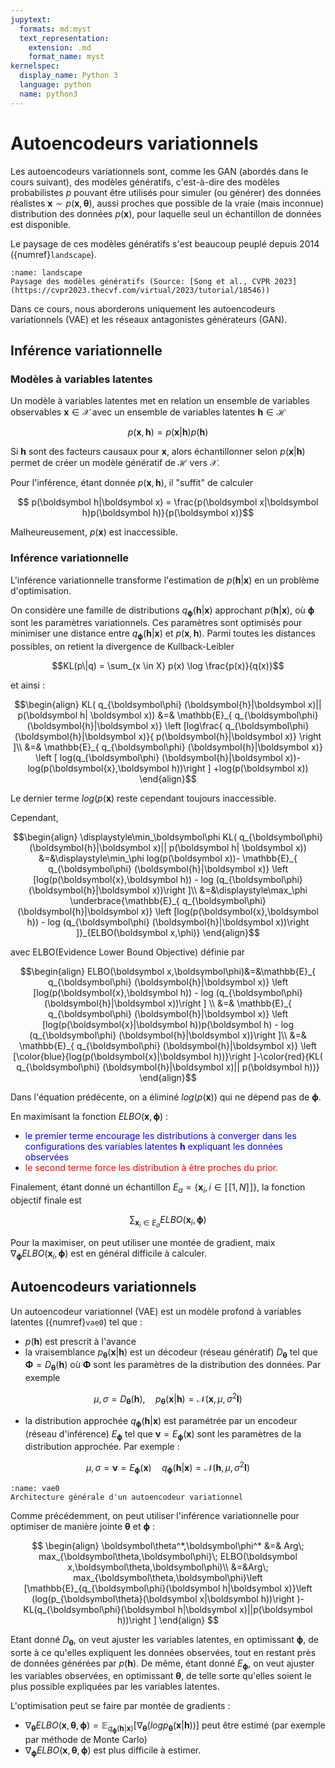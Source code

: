 ```yaml
---
jupytext:
  formats: md:myst
  text_representation:
    extension: .md
    format_name: myst
kernelspec:
  display_name: Python 3
  language: python
  name: python3
---
```

# Autoencodeurs variationnels
Les autoencodeurs variationnels sont, comme les GAN (abordés dans le cours suivant), des modèles génératifs, c'est-à-dire des modèles probabilistes $p$ pouvant être utilisés pour 
simuler (ou générer) des données réalistes $\boldsymbol x\sim p(\boldsymbol x,\boldsymbol\theta)$, aussi proches que possible de la vraie (mais inconnue) distribution des données $p(\boldsymbol x)$, pour laquelle seul un échantillon de données est disponible.

Le paysage de ces modèles génératifs s'est beaucoup peuplé depuis 2014 ({numref}`landscape`).



```{figure} ./images/landscapegen.png
:name: landscape
Paysage des modèles génératifs (Source: [Song et al., CVPR 2023](https://cvpr2023.thecvf.com/virtual/2023/tutorial/18546))
```

Dans ce cours, nous aborderons uniquement les autoencodeurs variationnels (VAE) et les réseaux antagonistes générateurs (GAN).



## Inférence variationnelle

### Modèles à variables latentes

Un modèle à variables latentes met en relation un ensemble de variables observables $\boldsymbol x\in \mathcal X$ avec un ensemble de variables latentes  $\boldsymbol h\in \mathcal H$

$$p(\boldsymbol x,\boldsymbol h) = p(\boldsymbol x|\boldsymbol h)p(\boldsymbol h)$$

Si $\boldsymbol h$ sont des facteurs causaux pour  $\boldsymbol x$, alors échantillonner selon $p(\boldsymbol x|\boldsymbol h)$ permet de créer un modèle génératif de  $\mathcal H$ vers $\mathcal X$.

Pour l'inférence, étant donnée $p(\boldsymbol x,\boldsymbol h)$, il "suffit" de calculer 

$$ p(\boldsymbol h|\boldsymbol x) = \frac{p(\boldsymbol x|\boldsymbol h)p(\boldsymbol h)}{p(\boldsymbol x)}$$

Malheureusement, $p(\boldsymbol x)$ est inaccessible.

### Inférence variationnelle

L'inférence variationnelle transforme l'estimation de $p(\boldsymbol h|\boldsymbol x)$ en un problème d'optimisation.

On considère une famille de distributions $q_{\boldsymbol\phi} (\boldsymbol{h}|\boldsymbol x)$ approchant $p(\boldsymbol{h}|\boldsymbol x)$, où $\boldsymbol \phi$ sont les paramètres variationnels. Ces paramètres sont optimisés pour minimiser une distance entre $q_{\boldsymbol\phi} (\boldsymbol{h}|\boldsymbol x)$ et $p(\boldsymbol x,\boldsymbol h)$. Parmi toutes les distances possibles, on retient la divergence de Kullback-Leibler

 $$KL(p\|q) = \sum_{x \in X} p(x) \log \frac{p(x)}{q(x)}$$

et ainsi : 

$$\begin{align}
KL( q_{\boldsymbol\phi} (\boldsymbol{h}|\boldsymbol x)|| p(\boldsymbol h| \boldsymbol  x)) &=& \mathbb{E}_{ q_{\boldsymbol\phi} (\boldsymbol{h}|\boldsymbol x)} \left [log\frac{ q_{\boldsymbol\phi} (\boldsymbol{h}|\boldsymbol x)}{ p(\boldsymbol{h}|\boldsymbol x)} \right ]\\
&=& \mathbb{E}_{ q_{\boldsymbol\phi} (\boldsymbol{h}|\boldsymbol x)}  \left [ log(q_{\boldsymbol\phi} (\boldsymbol{h}|\boldsymbol x))-log(p(\boldsymbol{x},\boldsymbol h))\right ] +log(p(\boldsymbol x))
\end{align}$$

Le dernier terme $log(p(\boldsymbol x)$ reste cependant toujours inaccessible.

Cependant, 

$$\begin{align}
\displaystyle\min_\boldsymbol\phi KL( q_{\boldsymbol\phi} (\boldsymbol{h}|\boldsymbol x)|| p(\boldsymbol h| \boldsymbol  x)) 
&=&\displaystyle\min_\phi log(p(\boldsymbol x))- \mathbb{E}_{ q_{\boldsymbol\phi} (\boldsymbol{h}|\boldsymbol x)}  \left [log(p(\boldsymbol{x},\boldsymbol h)) - log (q_{\boldsymbol\phi} (\boldsymbol{h}|\boldsymbol x))\right ]\\
&=&\displaystyle\max_\phi \underbrace{\mathbb{E}_{ q_{\boldsymbol\phi} (\boldsymbol{h}|\boldsymbol x)}  \left [log(p(\boldsymbol{x},\boldsymbol h)) - log (q_{\boldsymbol\phi} (\boldsymbol{h}|\boldsymbol x))\right ]}_{ELBO(\boldsymbol x,\phi)}
\end{align}$$

avec ELBO(Evidence Lower Bound Objective) définie par 

$$\begin{align}
ELBO(\boldsymbol x,\boldsymbol\phi)&=&\mathbb{E}_{ q_{\boldsymbol\phi} (\boldsymbol{h}|\boldsymbol x)}  \left [log(p(\boldsymbol{x},\boldsymbol h)) - log (q_{\boldsymbol\phi} (\boldsymbol{h}|\boldsymbol x))\right ] \\
&=& \mathbb{E}_{ q_{\boldsymbol\phi} (\boldsymbol{h}|\boldsymbol x)}  \left [log(p(\boldsymbol{x}|\boldsymbol h))p(\boldsymbol h) - log (q_{\boldsymbol\phi} (\boldsymbol{h}|\boldsymbol x))\right ]\\
&=& \mathbb{E}_{ q_{\boldsymbol\phi} (\boldsymbol{h}|\boldsymbol x)}  \left [\color{blue}{log(p(\boldsymbol{x}|\boldsymbol h))}\right ]-\color{red}{KL( q_{\boldsymbol\phi} (\boldsymbol{h}|\boldsymbol x)|| p(\boldsymbol h))}
\end{align}$$

Dans l'équation prédécente, on a éliminé $log(p(\boldsymbol x))$ qui ne dépend pas de $\boldsymbol\phi$.

En maximisant la fonction $ELBO(\boldsymbol x,\boldsymbol\phi)$ :
- <span style="color:blue"> le premier terme encourage les distributions à converger dans les configurations des variables latentes $\boldsymbol h$ expliquant les données observées </span>
- <span style="color:red"> le second terme force les distribution à être proches du prior.</span>

Finalement, étant donné un échantillon  $E_a = \{\boldsymbol x_i,i\in[\![1,N]\!]\}$, la fonction objectif finale est 

$$\displaystyle\sum_{\boldsymbol x_i\in E_a}ELBO(\boldsymbol x_i,\boldsymbol \phi)$$

Pour la maximiser, on peut utiliser une montée de gradient, maix $\nabla_{\boldsymbol\phi}ELBO(\boldsymbol x_i,\boldsymbol \phi)$ est en général difficile à calculer.


## Autoencodeurs variationnels

Un autoencodeur variationnel (VAE) est un modèle profond à variables latentes ({numref}`vae0`) tel que :
- $p(\boldsymbol h)$ est prescrit à l'avance
- la vraisemblance $p_{\boldsymbol\theta}(\boldsymbol x|\boldsymbol h)$ est un décodeur (réseau génératif) $D_{\boldsymbol\theta}$ tel que $\boldsymbol\Phi = D_{\boldsymbol\theta}(\boldsymbol h)$ où $\boldsymbol \Phi$  sont les paramètres de la distribution des données. Par exemple 

$$\mu,\sigma  = D_{\boldsymbol\theta}(\boldsymbol h), \quad p_{\boldsymbol\theta}(\boldsymbol x|\boldsymbol h) = \mathcal N(\boldsymbol x,\mu,\sigma^2 \boldsymbol I)$$
- la distribution approchée $q_{\boldsymbol\phi}(\boldsymbol h|\boldsymbol x)$ est paramétrée par un encodeur (réseau d'inférence) $E_{\boldsymbol\phi}$  tel que $\boldsymbol\nu = E_{\boldsymbol\phi}(\boldsymbol x)$ sont les paramètres de la distribution approchée. Par exemple : 

$$ \mu,\sigma  = \boldsymbol\nu = E_{\boldsymbol\phi}(\boldsymbol x)\quad q_{\boldsymbol\phi}(\boldsymbol h|\boldsymbol x) = \mathcal N(\boldsymbol h,\mu,\sigma^2 \boldsymbol I)$$



```{figure} ./images/vae0.png
:name: vae0
Architecture générale d'un autoencodeur variationnel
```

Comme précédemment, on peut utiliser l'inférence variationnelle pour optimiser de manière jointe $\boldsymbol\theta$ et $\boldsymbol\phi$ : 

$$
\begin{align}
\boldsymbol\theta^*,\boldsymbol\phi^* &=& Arg\; max_{\boldsymbol\theta,\boldsymbol\phi}\; ELBO(\boldsymbol x,\boldsymbol\theta,\boldsymbol\phi)\\
&=&Arg\; max_{\boldsymbol\theta,\boldsymbol\phi}\left [\mathbb{E}_{q_{\boldsymbol\phi}(\boldsymbol h|\boldsymbol x)}\left (log(p_{\boldsymbol\theta}(\boldsymbol x|\boldsymbol h))\right )-KL(q_{\boldsymbol\phi}(\boldsymbol h|\boldsymbol x)||p(\boldsymbol h))\right ]
\end{align}
$$

Etant donné $D_{\boldsymbol\theta}$, on veut ajuster les variables latentes, en optimissant $\boldsymbol\phi$, de sorte à ce qu'elles expliquent les données observées, tout en restant près de données générées par $p(\boldsymbol h)$. De même, étant donné $E_{\boldsymbol\phi}$, on veut ajuster les variables observées, en optimissant $\boldsymbol\theta$, de telle sorte qu'elles soient le plus possible expliquées par les variables latentes.

L'optimisation peut se faire par montée de gradients : 
- $\nabla_{\boldsymbol\theta}ELBO(\boldsymbol x,\boldsymbol\theta,\boldsymbol\phi) = \mathbb{E}_{q_{\boldsymbol\phi}(\boldsymbol h|\boldsymbol x)}\left [\nabla_{\boldsymbol\theta}(log p_{\boldsymbol\theta}(\boldsymbol x|\boldsymbol h))\right ]$ peut être estimé (par exemple par méthode de Monte Carlo)
- $\nabla_{\boldsymbol\phi}ELBO(\boldsymbol x,\boldsymbol\theta,\boldsymbol\phi)$ est plus difficile à estimer. 